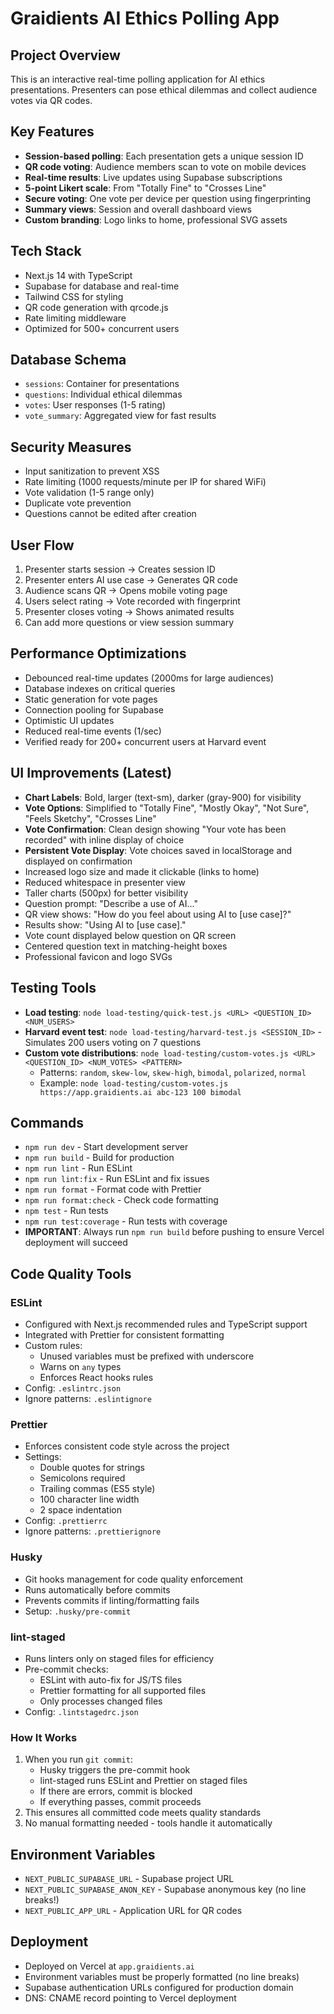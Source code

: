 # Graidients AI Ethics Polling App

## Project Overview

This is an interactive real-time polling application for AI ethics presentations. Presenters can pose ethical dilemmas and collect audience votes via QR codes.

## Key Features

- **Session-based polling**: Each presentation gets a unique session ID
- **QR code voting**: Audience members scan to vote on mobile devices
- **Real-time results**: Live updates using Supabase subscriptions
- **5-point Likert scale**: From "Totally Fine" to "Crosses Line"
- **Secure voting**: One vote per device per question using fingerprinting
- **Summary views**: Session and overall dashboard views
- **Custom branding**: Logo links to home, professional SVG assets

## Tech Stack

- Next.js 14 with TypeScript
- Supabase for database and real-time
- Tailwind CSS for styling
- QR code generation with qrcode.js
- Rate limiting middleware
- Optimized for 500+ concurrent users

## Database Schema

- `sessions`: Container for presentations
- `questions`: Individual ethical dilemmas
- `votes`: User responses (1-5 rating)
- `vote_summary`: Aggregated view for fast results

## Security Measures

- Input sanitization to prevent XSS
- Rate limiting (1000 requests/minute per IP for shared WiFi)
- Vote validation (1-5 range only)
- Duplicate vote prevention
- Questions cannot be edited after creation

## User Flow

1. Presenter starts session → Creates session ID
2. Presenter enters AI use case → Generates QR code
3. Audience scans QR → Opens mobile voting page
4. Users select rating → Vote recorded with fingerprint
5. Presenter closes voting → Shows animated results
6. Can add more questions or view session summary

## Performance Optimizations

- Debounced real-time updates (2000ms for large audiences)
- Database indexes on critical queries
- Static generation for vote pages
- Connection pooling for Supabase
- Optimistic UI updates
- Reduced real-time events (1/sec)
- Verified ready for 200+ concurrent users at Harvard event

## UI Improvements (Latest)

- **Chart Labels**: Bold, larger (text-sm), darker (gray-900) for visibility
- **Vote Options**: Simplified to "Totally Fine", "Mostly Okay", "Not Sure", "Feels Sketchy", "Crosses Line"
- **Vote Confirmation**: Clean design showing "Your vote has been recorded" with inline display of choice
- **Persistent Vote Display**: Vote choices saved in localStorage and displayed on confirmation
- Increased logo size and made it clickable (links to home)
- Reduced whitespace in presenter view
- Taller charts (500px) for better visibility
- Question prompt: "Describe a use of AI..."
- QR view shows: "How do you feel about using AI to [use case]?"
- Results show: "Using AI to [use case]."
- Vote count displayed below question on QR screen
- Centered question text in matching-height boxes
- Professional favicon and logo SVGs

## Testing Tools

- **Load testing**: `node load-testing/quick-test.js <URL> <QUESTION_ID> <NUM_USERS>`
- **Harvard event test**: `node load-testing/harvard-test.js <SESSION_ID>` - Simulates 200 users voting on 7 questions
- **Custom vote distributions**: `node load-testing/custom-votes.js <URL> <QUESTION_ID> <NUM_VOTES> <PATTERN>`
  - Patterns: `random`, `skew-low`, `skew-high`, `bimodal`, `polarized`, `normal`
  - Example: `node load-testing/custom-votes.js https://app.graidients.ai abc-123 100 bimodal`

## Commands

- `npm run dev` - Start development server
- `npm run build` - Build for production
- `npm run lint` - Run ESLint
- `npm run lint:fix` - Run ESLint and fix issues
- `npm run format` - Format code with Prettier
- `npm run format:check` - Check code formatting
- `npm test` - Run tests
- `npm run test:coverage` - Run tests with coverage
- **IMPORTANT**: Always run `npm run build` before pushing to ensure Vercel deployment will succeed

## Code Quality Tools

### ESLint

- Configured with Next.js recommended rules and TypeScript support
- Integrated with Prettier for consistent formatting
- Custom rules:
  - Unused variables must be prefixed with underscore
  - Warns on `any` types
  - Enforces React hooks rules
- Config: `.eslintrc.json`
- Ignore patterns: `.eslintignore`

### Prettier

- Enforces consistent code style across the project
- Settings:
  - Double quotes for strings
  - Semicolons required
  - Trailing commas (ES5 style)
  - 100 character line width
  - 2 space indentation
- Config: `.prettierrc`
- Ignore patterns: `.prettierignore`

### Husky

- Git hooks management for code quality enforcement
- Runs automatically before commits
- Prevents commits if linting/formatting fails
- Setup: `.husky/pre-commit`

### lint-staged

- Runs linters only on staged files for efficiency
- Pre-commit checks:
  - ESLint with auto-fix for JS/TS files
  - Prettier formatting for all supported files
  - Only processes changed files
- Config: `.lintstagedrc.json`

### How It Works

1. When you run `git commit`:
   - Husky triggers the pre-commit hook
   - lint-staged runs ESLint and Prettier on staged files
   - If there are errors, commit is blocked
   - If everything passes, commit proceeds
2. This ensures all committed code meets quality standards
3. No manual formatting needed - tools handle it automatically

## Environment Variables

- `NEXT_PUBLIC_SUPABASE_URL` - Supabase project URL
- `NEXT_PUBLIC_SUPABASE_ANON_KEY` - Supabase anonymous key (no line breaks!)
- `NEXT_PUBLIC_APP_URL` - Application URL for QR codes

## Deployment

- Deployed on Vercel at `app.graidients.ai`
- Environment variables must be properly formatted (no line breaks)
- Supabase authentication URLs configured for production domain
- DNS: CNAME record pointing to Vercel deployment
